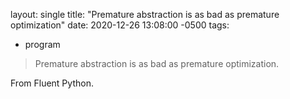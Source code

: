    
layout: single
title:  "Premature abstraction is as bad as premature optimization"
date:   2020-12-26 13:08:00 -0500
tags:
- program
   
> Premature abstraction is as bad as premature optimization.

From Fluent Python.